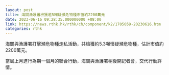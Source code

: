 ```yaml
---
layout: post
title: 海關漁護署檢獲逾5噸疑瀕危物種市值約2200萬元
date: 2023-06-16 09:28:35.000000000 +08:00
link: https://news.rthk.hk/rthk/ch/component/k2/1705059-20230616.htm
categories: rthk
---
```


海關與漁護署打擊瀕危物種走私活動，共檢獲約5.3噸懷疑瀕危物種，估計市值約2200萬元。

當局上月進行為期一個月的聯合行動，海關與漁護署稍後開記者會，交代行動詳情。
